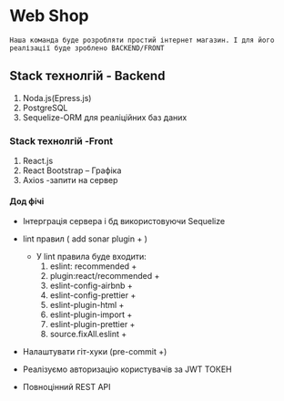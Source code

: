 # Web Shop
    Наша команда буде розробляти простий інтернет магазин. І для його реалізації буде зроблено BACKEND/FRONT

## Stack технолгій - Backend
1. Noda.js(Epress.js) 
2. PostgreSQL
3. Sequelize-ORM для реаліційних баз даних

### Stack технолгій -Front
1. React.js
2. React Bootstrap – Графіка
3. Axios -запити на сервер


#### Дод фічі
* Інтерграція сервера і бд використовуючи Sequelize
* lint правил ( add sonar plugin + )
    * У lint правила буде входити:
       1. eslint: recommended +
       2. plugin:react/recommended +
       3. eslint-config-airbnb +
       4. eslint-config-prettier +
       5. eslint-plugin-html +
       6. eslint-plugin-import +
       7. eslint-plugin-prettier +
       8. source.fixAll.eslint +
       
* Налаштувати гіт-хуки (pre-commit +)
* Реалізуємо авторизацію користувачів за JWT ТОКЕН
* Повноцінний REST API
